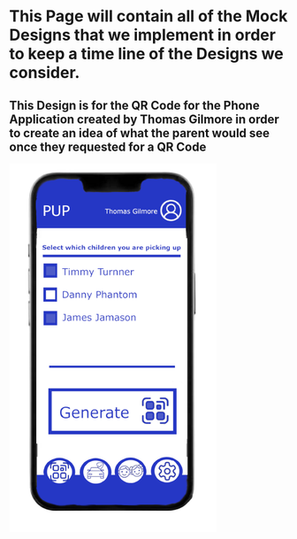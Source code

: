 # This Page will contain all of the Mock Designs that we implement in order to keep a time line of the Designs we consider.

## This Design is for the QR Code for the Phone Application created by Thomas Gilmore in order to create an idea of what the parent would see once they requested for a QR Code
![Alt Text](app_Generate_QR_Code_idea_on_phone-removebg-preview.png)


